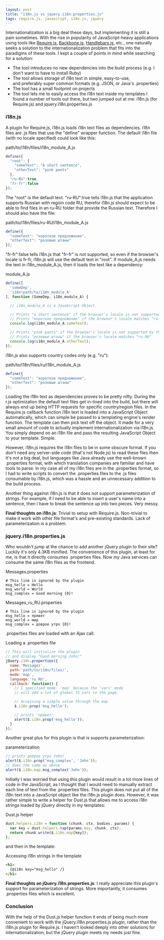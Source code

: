 ```yaml
---
layout: post
title: "i18n.js vs jquery.i18n.properties.js"
tags: require.js, javascript, i18n.js, jquery
---
```

Internationalization is a big deal these days, but implementing it is still a
pain sometimes. With the rise in popularity of JavaScript-heavy applications
using tools like [Require.js](http://requirejs.org/ "Require.js"), [Backbone.js](http://backbonejs.org/ "Backbone.js"),
[Handlebars.js](http://handlebarsjs.com/ "Handlebars.js"), etc., one naturally
seeks a solution to the internationalization problem that fits into the
paradigms of these tools. I kept a couple of points in mind while searching for
a solution:

- <span style="line-height: 13px;">The tool introduces no new dependencies into the build process (e.g. I don't want to have to install Ruby)</span>
- The tool allows storage of i18n text in simple, easy-to-use, and preferably super common formats (e.g. JSON, or Java's .properties)
- The tool has a small footprint on projects
- The tool lets me to easily access the i18n text inside my templates
I found a number of tools out there, but two jumped out at me: i18n.js (for Require.js) and jquery.i18n.properties.js

### i18n.js

A plugin for Require.js, i18n.js loads i18n text files as dependencies. i18n
files are .js files that use the "define" wrapper function. The default i18n
file (with no locale specified) could look like this:

path/to/i18n/files/i18n_module_A.js
```js
define({
  "root": {
    "someText": "A short sentence",
    "otherText": "pink pants"
  },
  "ru-RU":true,
  "fr-fr":false
});
```
The "root" is the default text. "ru-RU":true tells i18n.js that the application
supports Russian with region code RU, therefor i18n.js should expect to be able
to find files in an ru-RU folder that provide the Russian text. Therefore I
should also have the file:

path/to/i18n/files/ru-RU/i18n_module_A.js
```js
define({
  "someText": "короткое предложение",
  "otherText": "розовые штаны"
});
```
"fr-fr":false tells i18n.js that "fr-fr" is not supported, so even if the
browser's locale is fr-fr, i18n.js will use the default text in "root". If
module_A.js needs the text in i18n_module_A.js, then it loads the text like a
dependency:

module_A.js
```js
define([
  'someDep',
  'i18n!path/to/i18n_module_A'
], function (SomeDep, i18n_module_A) {

  // i18n_module_A is a JavaScript Object.

  // Prints "a short sentence" if the browser's locale is not supported by the application
  // Prints "короткое предложение" if the browser's locale matches "ru-RU"
  console.log(i18n_module_A.someText);

  // Prints "pink pants" if the browser's locale is not supported by the application
  // Prints "розовые штаны" if the browser's locale matches "ru-RU"
  console.log(i18n_module_A.otherText);
});
```
i18n.js also supports country codes only (e.g. "ru"):

path/to/i18n/files/ru/i18n_module_A.js
```js
define({
  "someText": "короткое предложение",
  "otherText": "розовые штаны"
});
```
Loading the i18n text as dependencies proves to be pretty nifty. During the r.js
optimization the default text files get in-lined into the build, but there will
always end up being HTTP requests for specific country/region files. In the
Require.js callback function i18n text is loaded into a JavaScript Object
automatically, which can simple be passed to a templating engine's render
function. The template can then pick text off the object. It made for a very
small amount of code to actually implement internationalization via i18n.js. You
simply depend on an i18n file and pass the resulting JavaScript Object to your
template. Simple.

However, i18n.js requires the i18n files to be in some obscure format. If you
don't need any server-side code (that's not Node.js) to read these files then
it's not a big deal, but languages like Java already use the well-known
.properties format, with which translation companies are familiar and have tools
to parse. In my case all of my i18n files are in the .properties format, so I
had to write scripts to convert the .properties files to the .js files
consumable by i18n.js, which was a hassle and an unnecessary addition to the
build process.

Another thing against i18n.js is that it does not support parameterization of
strings. For example, if I need to be able to insert a user's name into a
sentence, then I have to break the sentence up into two pieces. Very messy.

**Final thoughts on i18n.js**: Trivial to setup with Require.js. Non-trivial to
make it work with other file format's and pre-existing standards. Lack of
parameterization is a problem.

### jquery.i18n.properties.js

Who wouldn't jump at the chance to add another jQuery plugin to their site?
Luckily it's only 4.3KB minified. The convenience of this plugin, at least for
me, is that it directly consumes .properties files. Now my Java services can
consume the same i18n files as the frontend.

Messages.properties
```
# This line is ignored by the plugin
msg_hello = Hello
msg_world = World
msg_complex = Good morning {0}!
```
Messages_ru_RU.properties
```
# This line is ignored by the plugin
msg_hello = привет
msg_world = мир
msg_complex = доврое утро {0}!
```
.properties files are loaded with an Ajax call:

Loading a .properties file
```js
// This will initialize the plugin
// and display "Good morning John!"
jQuery.i18n.properties({
  name:'Messages',
  path:'path/to/i18n/files/',
  mode:'map',
  language:'ru_RU',
  callback: function() {
    // I specified mode: 'map' because the 'vars' mode
    // will add a lot of global JS vars to the page.

    // Accessing a simple value through the map
    $.i18n.prop('msg_hello');

    // prints 'привет'
    alert($.i18n.prop('msg_hello'));
  }
});
```
Another great plus for this plugin is that is supports parameterization:

parameterization
```js
// prints доброе утро John!
alert($.i18n.prop('msg_complex', 'John'));
// does the same as above
alert($.i18n.map.msg_complex('John'));
```
Initially I was worried that using this plugin would result in a lot more lines
of code in the JavaScript, as I thought that I would need to manually extract
each line of text from the .properties files. This plugin does not put all of
the i18n text into a JavaScript object like the i18n.js plugin does. However, it
was rather simple to write a helper for Dust.js that allows me to access i18n
strings loaded by jQuery directly in my templates:

Dust.js helper
```js
dust.helpers.i18n = function (chunk, ctx, bodies, params) {
  var key = dust.helpers.tap(params.key, chunk, ctx);
  return chunk.write($.i18n.map[key]);
};
```
and then in the template:

Accessing i18n strings in the template
```html
<h1>
  {@i18n key="msg_hello" /}
</h1>
```
**Final thoughts on jQuery.i18n.properties.js**: I really appreciate this
plugin's support for parameterization of strings. More importantly, it consumes
.properties files which is excellent.

### Conclusion

With the help of the Dust.js helper function it ends of being much more
convenient to work with the jQuery.i18n.properties.js plugin, rather than the
i18n.js plugin for Require.js. I haven't looked deeply into other solutions for
internationalization, but the jQuery plugin meets my needs just fine.
